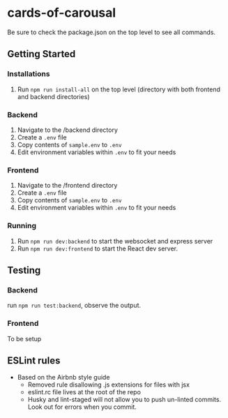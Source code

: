 # cards-of-carousal

Be sure to check the package.json on the top level to see all commands.

## **Getting Started**

### Installations

1. Run `npm run install-all` on the top level (directory with both frontend and backend directories)

### Backend

1. Navigate to the /backend directory
2. Create a `.env` file
3. Copy contents of `sample.env` to `.env`
4. Edit environment variables within `.env` to fit your needs

### Frontend

1. Navigate to the /frontend directory
2. Create a `.env` file
3. Copy contents of `sample.env` to `.env`
4. Edit environment variables within `.env` to fit your needs

### Running

1. Run `npm run dev:backend` to start the websocket and express server
2. Run `npm run dev:frontend` to start the React dev server.

## Testing

### Backend

run `npm run test:backend`, observe the output.

### Frontend

To be setup

## **ESLint rules**

- Based on the Airbnb style guide
  - Removed rule disallowing .js extensions for files with jsx
  - eslint.rc file lives at the root of the repo
  - Husky and lint-staged will not allow you to push un-linted commits. Look out for errors when you commit.
